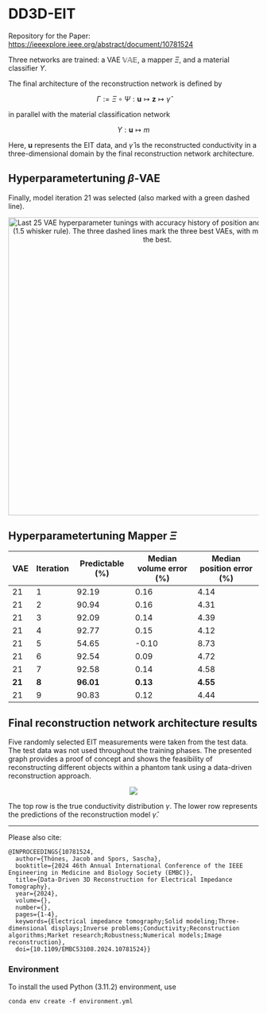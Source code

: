 # DD3D-EIT

Repository for the Paper: https://ieeexplore.ieee.org/abstract/document/10781524

Three networks are trained: a VAE $\mathbb{VAE}$, a mapper $\Xi$, and a material classifier $\Upsilon$.

The final architecture of the reconstruction network is defined by

$$
\Gamma := \Xi \circ \Psi : \mathbf{u} \mapsto \mathbf{z} \mapsto \hat{\gamma}
$$

in parallel with the material classification network

$$
\Upsilon : \mathbf{u} \mapsto m
$$

Here, $\mathbf{u}$ represents the EIT data, and $\hat{\gamma}$ is the reconstructed conductivity in a three-dimensional domain by the final reconstruction network architecture.

## Hyperparametertuning $\beta$-VAE

Finally, model iteration 21 was selected (also marked with a green dashed line).

<div style="text-align: center;">
<img src="images/vae_hpt.png" alt="Last 25 VAE hyperparameter tunings with accuracy history of position and volume error (1.5 whisker rule). The three dashed lines mark the three best VAEs, with model 21 being the best." width="600"/>
</div>


## Hyperparametertuning Mapper $\Xi$


| **VAE** | **Iteration** | **Predictable (%)** | **Median volume error (%)** | **Median position error (%)** |
|---------|---------------|---------------------|-----------------------------|-------------------------------|
| 21      | 1             | 92.19               | 0.16                        | 4.14                          |
| 21      | 2             | 90.94               | 0.16                        | 4.31                          |
| 21      | 3             | 92.09               | 0.14                        | 4.39                          |
| 21      | 4             | 92.77               | 0.15                        | 4.12                          |
| 21      | 5             | 54.65               | -0.10                       | 8.73                          |
| 21      | 6             | 92.54               | 0.09                        | 4.72                          |
| 21      | 7             | 92.58               | 0.14                        | 4.58                          |
| **21**  | **8**         | **96.01**           | **0.13**                    | **4.55**                      |
| 21      | 9             | 90.83               | 0.12                        | 4.44                          |


## Final reconstruction network architecture results

Five randomly selected EIT measurements were taken from the test data. The test data was not used throughout the training phases.
The presented graph provides a proof of concept and shows the feasibility of reconstructing different objects within a phantom tank using a data-driven reconstruction approach.

<div style="text-align: center;">
<img src="images/predicted_test_data_results.png"/>
</div>

The top row is the true conductivity distribution $\gamma$. The lower row represents the predictions of the reconstruction model $\hat{\gamma}$.

___


Please also cite:
    
    @INPROCEEDINGS{10781524,
      author={Thönes, Jacob and Spors, Sascha},
      booktitle={2024 46th Annual International Conference of the IEEE Engineering in Medicine and Biology Society (EMBC)}, 
      title={Data-Driven 3D Reconstruction for Electrical Impedance Tomography}, 
      year={2024},
      volume={},
      number={},
      pages={1-4},
      keywords={Electrical impedance tomography;Solid modeling;Three-dimensional displays;Inverse problems;Conductivity;Reconstruction algorithms;Market research;Robustness;Numerical models;Image reconstruction},
      doi={10.1109/EMBC53108.2024.10781524}}


### Environment

To install the used Python (3.11.2) environment, use

    conda env create -f environment.yml
